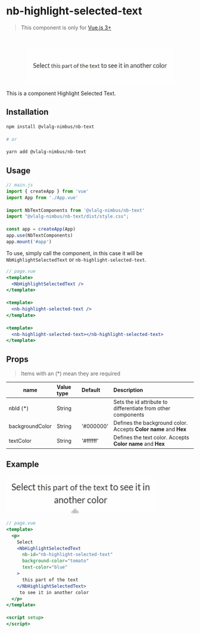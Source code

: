 # nb-highlight-selected-text
> This component is only for [Vue.js 3+](https://vuejs.org/)

<br />

<p align="center">
  <img src="https://github.com/VemLavarALoucaGamers/vlalg-nimbus/raw/main/packages/vue-components/nb-text/src/images/NbHighlightSelectedText.gif" width="400">
</p>

This is a component Highlight Selected Text.

## Installation

```bash
npm install @vlalg-nimbus/nb-text

# or

yarn add @vlalg-nimbus/nb-text
```

## Usage

```js
// main.js
import { createApp } from 'vue'
import App from './App.vue'

import NbTextComponents from '@vlalg-nimbus/nb-text'
import "@vlalg-nimbus/nb-text/dist/style.css";

const app = createApp(App)
app.use(NbTextComponents)
app.mount('#app')
```

To use, simply call the component, in this case it will be `NbHighlightSelectedText` or `nb-highlight-selected-text`.

```jsx
// page.vue
<template>
  <NbHighlightSelectedText />
</template>

<template>
  <nb-highlight-selected-text />
</template>

<template>
  <nb-highlight-selected-text></nb-highlight-selected-text>
</template>
```

## Props
> Items with an (*) mean they are required

| name    | Value type | Default | Description |
| ------- | :--------- | :------ | :---------------------------- |
| nbId (*)    | String     |        | Sets the id attribute to differentiate from other components |
| backgroundColor   | String     | '#000000'       | Defines the background color. Accepts **Color name** and **Hex** |
| textColor   | String     | '#ffffff'       | Defines the text color. Accepts **Color name** and **Hex** |


## Example

<p align="left">
  <img src="https://github.com/VemLavarALoucaGamers/vlalg-nimbus/raw/main/packages/vue-components/nb-text/src/images/NbHighlightSelectedText_example.gif" width="400">
</p>

```jsx
// page.vue
<template>
  <p>
    Select 
    <NbHighlightSelectedText
      nb-id="nb-highlight-selected-text"
      background-color="tomato"
      text-color="blue"
    >
      this part of the text
    </NbHighlightSelectedText>
     to see it in another color
  </p>
</template>

<script setup>
</script>
```
